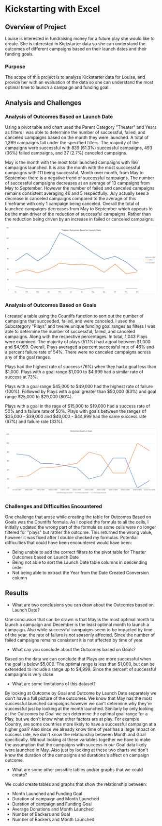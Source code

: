 # Kickstarting with Excel

## Overview of Project
Louise is interested in fundraising money for a future play she would like to create. She is interested in Kickstarter data so she can understand the outcomes of different campaigns based on their launch dates and their funding goals. 
 
### Purpose
The scope of this project is to analyze Kickstarter data for Louise, and provide her with an evaluation of the data so she can understand the most optimal time to launch a campaign and funding goal.

## Analysis and Challenges

### Analysis of Outcomes Based on Launch Date

Using a pivot table and chart used the Parent Category "Theater" and Years as filters I was able to determine the number of successful, failed, and canceled campaigns based on the month they were launched. A total of 1,369 campaigns fall under the specified filters. The majority of the campaigns were successful with 839 (61.3%) successful campaigns, 493 (36%) failed campaigns, and 37 (2.7%) canceled campaigns. 

May is the month with the most total launched campaigns with 166 campaigns launched. It is also the month with the most succcessful campaigns with 111 being successful. Month over month, from May to September there is a negative trend of successful campaigns. The number of successful campaigns decreases at an average of 13 campaigns from May to September. However the number of failed and canceled campaigns remains consistent averaging 46 and 5 respectfully. July actually sees a decrease in canceled campaigns compared to the average of this timeframe with only 1 campaign being canceled. Overall the total of launched campaigns decreases from May to September which appears to be the main driver of the reduction of successful campaigns. Rather than the reduction being driven by an increase in failed or canceled campaigns. 


![](/Resources/Theater_Outcomes_vs_Launch.png)

### Analysis of Outcomes Based on Goals

I created a table using the CountIfs function to sort out the number of campaigns that succeeded, failed, and were canceled. I used the Subcategory "Plays" and twelve unique funding goal ranges as filters I was able to determine the number of successful, failed, and canceled campaigns. Along with the respective percentages. In total, 1,043 Plays were examined. The majority of plays (51.1%) had a goal between $1,000 and $4,999. Overall, Plays averaged a percent successful rate of 46% and a percent failure rate of 54%. There were no canceled campaigns across any of the goal ranges. 

Plays had the highest rate of success (76%) when they had a goal less than $1,000. Plays with a goal range $1,000 to $4,999 had a similar rate of success at 73%. 

Plays with a goal range $45,000 to $49,000 had the highest rate of failure (100%). Followed by Plays with a goal greater than $50,000 (83%) and goal range $25,000 to $29,000 (80%). 

Plays with a goal in the rage of $15,000 to $19,000 had a success rate of 50% and a failure rate of 50%. Plays with goals between the ranges of $35,000 - $39,000 and $40,000 - $44,999 had the same success rate (67%) and failure rate (33%).

![](/Resources/Outcomes_vs_Goals.png)

### Challenges and Difficulties Encountered

One challenge that arose while creating the table for Outcomes Based on Goals was the CountIfs formula. As I copied the formula to all the cells, I initially updated the wrong part of the formula so some cells were no longer filtered for "plays" but rather the outcome. This returned the wrong value, however it was fixed after I double checked my formulas. Potential difficulties that could have been encountered would have been:
* Being unable to add the correct filters to the pivot table for Theater Outcomes based on Launch Date
* Being not able to sort the Launch Date table columns in descending order
* Not being able to extract the Year from the Date Created Conversion column

## Results

- What are two conclusions you can draw about the Outcomes based on Launch Date?

One conclusion that can be drawn is that May is the most optimal month to launch a campaign and December is the least optimal month to launch a campaign. Also while successful campaigns seem to be impacted by time of the year, the rate of failure is not seasonly affected. Since the number of failed campaigns remains consistent it is not affected by time of year. 

- What can you conclude about the Outcomes based on Goals?

Based on the data we can conclude that Plays are more successful when the goal is below $5,000. The optimal range is less than $1,000, but can be exteneded to include a range up to $4,999. Since the percent of successful campaigns is very close. 

- What are some limitations of this dataset?

By looking at Outcome by Goal and Outcome by Launch Date separately we don't have a full picture of the outcomes. We know that May has the most successful launched campaigns however we can't determine why they're successful just by looking at the month launched. Similarly by only looking at the Outcomes by Goal we can determine the optimal goal range for a Play, but we don't know what other factors are at play. For example Country, are some countries more likely to have a successful campaign at a higher goal? Also since we already know time of year has a large impact on success rate, we don't know the relationship between Month and Goal specifically. Without looking at these variables together we have to make the assumption that the campaigns with success in our Goal data likely were launched in May. Also just by looking at these two charts we don't know the duration of the campaigns and durations's affect on campaign outcome.  

- What are some other possible tables and/or graphs that we could create?

We could create tables and graphs that show the relationship between:
* Month Launched and Funding Goal
* Duration of campaign and Month Launched
* Duration of campaign and Funding Goal
* Average Donations and Month Launched
* Number of Backers and Goal
* Number of Backers and Month Launched
